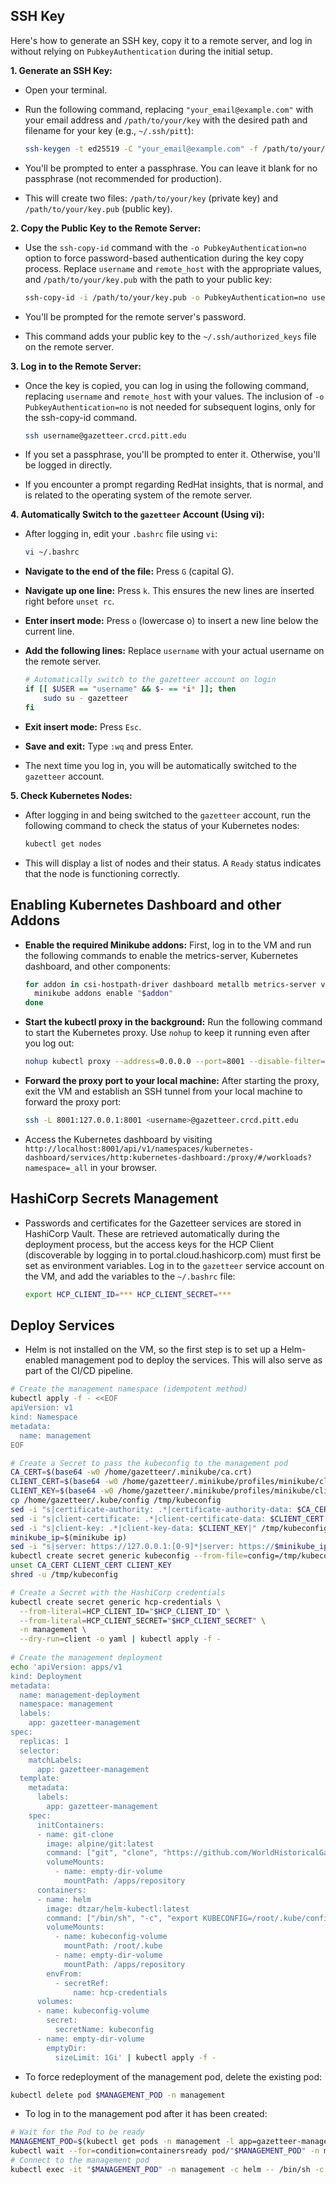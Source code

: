 ## SSH Key

Here's how to generate an SSH key, copy it to a remote server, and log in without relying on `PubkeyAuthentication`
during the initial setup.

**1. Generate an SSH Key:**

* Open your terminal.
* Run the following command, replacing `"your_email@example.com"` with your email address and `/path/to/your/key` with
  the desired path and filename for your key (e.g., `~/.ssh/pitt`):

  ```bash
  ssh-keygen -t ed25519 -C "your_email@example.com" -f /path/to/your/key
  ```

* You'll be prompted to enter a passphrase. You can leave it blank for no passphrase (not recommended for production).
* This will create two files: `/path/to/your/key` (private key) and `/path/to/your/key.pub` (public key).

**2. Copy the Public Key to the Remote Server:**

* Use the `ssh-copy-id` command with the `-o PubkeyAuthentication=no` option to force password-based authentication
  during the key copy process. Replace `username` and `remote_host` with the appropriate values, and
  `/path/to/your/key.pub` with the path to your public key:

  ```bash
  ssh-copy-id -i /path/to/your/key.pub -o PubkeyAuthentication=no username@gazetteer.crcd.pitt.edu
  ```

* You'll be prompted for the remote server's password.
* This command adds your public key to the `~/.ssh/authorized_keys` file on the remote server.

**3. Log in to the Remote Server:**

* Once the key is copied, you can log in using the following command, replacing `username` and `remote_host` with your
  values. The inclusion of `-o PubkeyAuthentication=no` is not needed for subsequent logins, only for the ssh-copy-id
  command.

    ```bash
    ssh username@gazetteer.crcd.pitt.edu
    ```

* If you set a passphrase, you'll be prompted to enter it. Otherwise, you'll be logged in directly.
* If you encounter a prompt regarding RedHat insights, that is normal, and is related to the operating system of the
  remote server.

**4. Automatically Switch to the `gazetteer` Account (Using vi):**

* After logging in, edit your `.bashrc` file using `vi`:

  ```bash
  vi ~/.bashrc
  ```

* **Navigate to the end of the file:** Press `G` (capital G).
* **Navigate up one line:** Press `k`. This ensures the new lines are inserted right before `unset rc`.
* **Enter insert mode:** Press `o` (lowercase o) to insert a new line below the current line.
* **Add the following lines:** Replace `username` with your actual username on the remote server.

  ```bash
  # Automatically switch to the gazetteer account on login
  if [[ $USER == "username" && $- == *i* ]]; then
      sudo su - gazetteer
  fi
  ```

* **Exit insert mode:** Press `Esc`.
* **Save and exit:** Type `:wq` and press Enter.

* The next time you log in, you will be automatically switched to the `gazetteer` account.

**5. Check Kubernetes Nodes:**

* After logging in and being switched to the `gazetteer` account, run the following command to check the status of your
  Kubernetes nodes:

  ```bash
  kubectl get nodes
  ```

* This will display a list of nodes and their status. A `Ready` status indicates that the node is functioning correctly.

## Enabling Kubernetes Dashboard and other Addons

* **Enable the required Minikube addons:** First, log in to the VM and run the following commands to enable the
  metrics-server, Kubernetes dashboard, and other components:
     ```bash
     for addon in csi-hostpath-driver dashboard metallb metrics-server volumesnapshots; do
       minikube addons enable "$addon"
     done
     ```

* **Start the kubectl proxy in the background:** Run the following command to start the Kubernetes proxy. Use `nohup` to
  keep it running even after you log out:
     ```bash
     nohup kubectl proxy --address=0.0.0.0 --port=8001 --disable-filter=true > kubectl_proxy.log 2>&1 &
     ```

* **Forward the proxy port to your local machine:** After starting the proxy, exit the VM and establish an SSH tunnel
  from your local machine to forward the proxy port:
     ```bash
     ssh -L 8001:127.0.0.1:8001 <username>@gazetteer.crcd.pitt.edu
     ```

* Access the Kubernetes dashboard by visiting
  `http://localhost:8001/api/v1/namespaces/kubernetes-dashboard/services/http:kubernetes-dashboard:/proxy/#/workloads?namespace=_all`
  in your browser.

## HashiCorp Secrets Management

* Passwords and certificates for the Gazetteer services are stored in HashiCorp Vault. These are retrieved automatically
  during the deployment process, but the access keys for the HCP Client (discoverable by logging in to
  portal.cloud.hashicorp.com) must first be set as environment variables. Log in to the `gazetteer` service account on
  the VM, and add the variables to the `~/.bashrc` file:

  ```bash
  export HCP_CLIENT_ID=*** HCP_CLIENT_SECRET=***
  ```

## Deploy Services

* Helm is not installed on the VM, so the first step is to set up a Helm-enabled management pod to deploy the services.
  This will also serve as part of the CI/CD pipeline.

```bash
# Create the management namespace (idempotent method)
kubectl apply -f - <<EOF
apiVersion: v1
kind: Namespace
metadata:
  name: management
EOF

# Create a Secret to pass the kubeconfig to the management pod
CA_CERT=$(base64 -w0 /home/gazetteer/.minikube/ca.crt)
CLIENT_CERT=$(base64 -w0 /home/gazetteer/.minikube/profiles/minikube/client.crt)
CLIENT_KEY=$(base64 -w0 /home/gazetteer/.minikube/profiles/minikube/client.key)
cp /home/gazetteer/.kube/config /tmp/kubeconfig
sed -i "s|certificate-authority: .*|certificate-authority-data: $CA_CERT|" /tmp/kubeconfig
sed -i "s|client-certificate: .*|client-certificate-data: $CLIENT_CERT|" /tmp/kubeconfig
sed -i "s|client-key: .*|client-key-data: $CLIENT_KEY|" /tmp/kubeconfig
minikube_ip=$(minikube ip)
sed -i "s|server: https://127.0.0.1:[0-9]*|server: https://$minikube_ip:8443|" /tmp/kubeconfig
kubectl create secret generic kubeconfig --from-file=config=/tmp/kubeconfig -n management --dry-run=client -o yaml | kubectl apply -f -
unset CA_CERT CLIENT_CERT CLIENT_KEY
shred -u /tmp/kubeconfig

# Create a Secret with the HashiCorp credentials
kubectl create secret generic hcp-credentials \
  --from-literal=HCP_CLIENT_ID="$HCP_CLIENT_ID" \
  --from-literal=HCP_CLIENT_SECRET="$HCP_CLIENT_SECRET" \
  -n management \
  --dry-run=client -o yaml | kubectl apply -f -
  
# Create the management deployment
echo 'apiVersion: apps/v1
kind: Deployment
metadata:
  name: management-deployment
  namespace: management
  labels:
    app: gazetteer-management
spec:
  replicas: 1
  selector:
    matchLabels:
      app: gazetteer-management
  template:
    metadata:
      labels:
        app: gazetteer-management
    spec:
      initContainers:
      - name: git-clone
        image: alpine/git:latest
        command: ["git", "clone", "https://github.com/WorldHistoricalGazetteer/place", "/apps/repository"]
        volumeMounts:
          - name: empty-dir-volume
            mountPath: /apps/repository
      containers:
      - name: helm
        image: dtzar/helm-kubectl:latest
        command: ["/bin/sh", "-c", "export KUBECONFIG=/root/.kube/config && cd /apps/repository && chmod +x *.sh && ./load-secrets.sh && sleep infinity"]
        volumeMounts:
          - name: kubeconfig-volume
            mountPath: /root/.kube
          - name: empty-dir-volume
            mountPath: /apps/repository
        envFrom:
          - secretRef:
              name: hcp-credentials
      volumes:
      - name: kubeconfig-volume
        secret:
          secretName: kubeconfig
      - name: empty-dir-volume
        emptyDir:
          sizeLimit: 1Gi' | kubectl apply -f -
```

* To force redeployment of the management pod, delete the existing pod:

```bash
kubectl delete pod $MANAGEMENT_POD -n management
```

* To log in to the management pod after it has been created:

```bash
# Wait for the Pod to be ready
MANAGEMENT_POD=$(kubectl get pods -n management -l app=gazetteer-management -o jsonpath='{.items[0].metadata.name}')
kubectl wait --for=condition=containersready pod/"$MANAGEMENT_POD" -n management --timeout=60s
# Connect to the management pod
kubectl exec -it "$MANAGEMENT_POD" -n management -c helm -- /bin/sh -c "cd /apps/repository && ls -l && /bin/sh"
```
